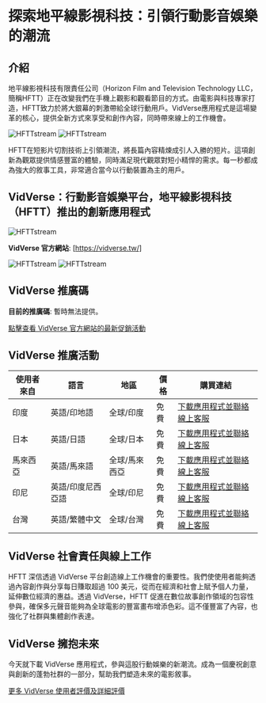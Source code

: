 # 探索地平線影視科技：引領行動影音娛樂的潮流

## 介紹

地平線影視科技有限責任公司（Horizon Film and Television Technology LLC，簡稱HFTT）正在改變我們在手機上觀影和觀看節目的方式。由電影與科技專家打造，HFTT致力於將大銀幕的刺激帶給全球行動用戶。VidVerse應用程式是這場變革的核心，提供全新方式來享受和創作內容，同時帶來線上的工作機會。

![HFTTstream](https://github.com/HFTTstream/vidverse/blob/main/vid3.png)
![HFTTstream](https://github.com/HFTTstream/vidverse/blob/main/vid4.png)


HFTT在短影片切割技術上引領潮流，將長篇內容精煉成引人入勝的短片。這項創新為觀眾提供情感豐富的體驗，同時滿足現代觀眾對短小精悍的需求。每一秒都成為強大的敘事工具，非常適合當今以行動裝置為主的用戶。

## VidVerse：行動影音娛樂平台，地平線影視科技（HFTT）推出的創新應用程式

![HFTTstream](https://github.com/HFTTstream/vidverse/blob/main/nlogoorg.png)


**VidVerse 官方網站**: [https://vidverse.tw/]

![HFTTstream](https://github.com/HFTTstream/vidverse/blob/main/tm1.jpg)
![HFTTstream](https://github.com/HFTTstream/vidverse/blob/main/tm2.jpg)

## VidVerse 推廣碼

**目前的推廣碼**: 暫時無法提供。

[點擊查看 VidVerse 官方網站的最新促銷活動](https://vidverse.tw/)

## VidVerse 推廣活動

| 使用者來自        | 語言                      | 地區           | 價格           | 購買連結                         |
|-----------------|-------------------------------|---------------------|------------------|----------------------------------------|
| 印度         | 英語/印地語                      | 全球/印度        | 免費             | [下載應用程式並聯絡線上客服](https://vidverse.tw/)    |
| 日本         | 英語/日語                       | 全球/日本        | 免費             | [下載應用程式並聯絡線上客服](https://vidverse.tw/)    |
| 馬來西亞         | 英語/馬來語                       | 全球/馬來西亞        | 免費             | [下載應用程式並聯絡線上客服](https://vidverse.tw/)    |
| 印尼         | 英語/印度尼西亞語                       | 全球/印尼        | 免費             | [下載應用程式並聯絡線上客服](https://vidverse.tw/)    |
| 台灣         | 英語/繁體中文                       | 全球/台灣        | 免費             | [下載應用程式並聯絡線上客服](https://vidverse.tw/)    |

## VidVerse 社會責任與線上工作

HFTT 深信透過 VidVerse 平台創造線上工作機會的重要性。我們使使用者能夠透過內容創作與分享每日賺取超過 100 美元，從而在經濟和社會上賦予個人力量，延伸數位經濟的惠益。透過 VidVerse，HFTT 促進在數位故事創作領域的包容性參與，確保多元聲音能夠為全球電影的豐富畫布增添色彩。這不僅豐富了內容，也強化了社群與集體創作表達。

## VidVerse 擁抱未來

今天就下載 VidVerse 應用程式，參與這股行動娛樂的新潮流。成為一個慶祝創意與創新的蓬勃社群的一部分，幫助我們塑造未來的電影敘事。

[更多 VidVerse 使用者評價及詳細評價](https://vidverse.tw/)
